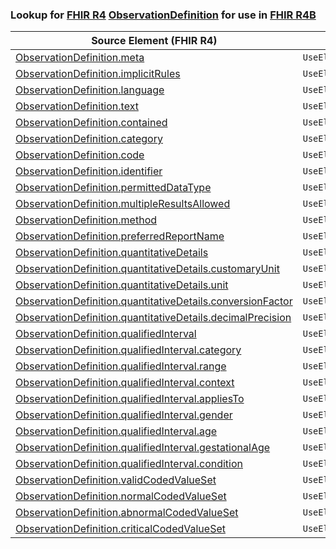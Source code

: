 ### Lookup for [FHIR R4](https://hl7.org/fhir/R4/) [ObservationDefinition](https://hl7.org/fhir/R4/ObservationDefinition.html) for use in [FHIR R4B](https://hl7.org/fhir/R4B/)

| Source Element (FHIR R4) | Usage | Target |
| -------------- | ----- | ------ |
| [ObservationDefinition.meta](https://hl7.org/fhir/R4/ObservationDefinition.html#resource) | `UseElementSameName` | [ObservationDefinition.meta](https://hl7.org/fhir/R4B/ObservationDefinition.html#resource) |
| [ObservationDefinition.implicitRules](https://hl7.org/fhir/R4/ObservationDefinition.html#resource) | `UseElementSameName` | [ObservationDefinition.implicitRules](https://hl7.org/fhir/R4B/ObservationDefinition.html#resource) |
| [ObservationDefinition.language](https://hl7.org/fhir/R4/ObservationDefinition.html#resource) | `UseElementSameName` | [ObservationDefinition.language](https://hl7.org/fhir/R4B/ObservationDefinition.html#resource) |
| [ObservationDefinition.text](https://hl7.org/fhir/R4/ObservationDefinition.html#resource) | `UseElementSameName` | [ObservationDefinition.text](https://hl7.org/fhir/R4B/ObservationDefinition.html#resource) |
| [ObservationDefinition.contained](https://hl7.org/fhir/R4/ObservationDefinition.html#resource) | `UseElementSameName` | [ObservationDefinition.contained](https://hl7.org/fhir/R4B/ObservationDefinition.html#resource) |
| [ObservationDefinition.category](https://hl7.org/fhir/R4/ObservationDefinition.html#resource) | `UseElementSameName` | [ObservationDefinition.category](https://hl7.org/fhir/R4B/ObservationDefinition.html#resource) |
| [ObservationDefinition.code](https://hl7.org/fhir/R4/ObservationDefinition.html#resource) | `UseElementSameName` | [ObservationDefinition.code](https://hl7.org/fhir/R4B/ObservationDefinition.html#resource) |
| [ObservationDefinition.identifier](https://hl7.org/fhir/R4/ObservationDefinition.html#resource) | `UseElementSameName` | [ObservationDefinition.identifier](https://hl7.org/fhir/R4B/ObservationDefinition.html#resource) |
| [ObservationDefinition.permittedDataType](https://hl7.org/fhir/R4/ObservationDefinition.html#resource) | `UseElementSameName` | [ObservationDefinition.permittedDataType](https://hl7.org/fhir/R4B/ObservationDefinition.html#resource) |
| [ObservationDefinition.multipleResultsAllowed](https://hl7.org/fhir/R4/ObservationDefinition.html#resource) | `UseElementSameName` | [ObservationDefinition.multipleResultsAllowed](https://hl7.org/fhir/R4B/ObservationDefinition.html#resource) |
| [ObservationDefinition.method](https://hl7.org/fhir/R4/ObservationDefinition.html#resource) | `UseElementSameName` | [ObservationDefinition.method](https://hl7.org/fhir/R4B/ObservationDefinition.html#resource) |
| [ObservationDefinition.preferredReportName](https://hl7.org/fhir/R4/ObservationDefinition.html#resource) | `UseElementSameName` | [ObservationDefinition.preferredReportName](https://hl7.org/fhir/R4B/ObservationDefinition.html#resource) |
| [ObservationDefinition.quantitativeDetails](https://hl7.org/fhir/R4/ObservationDefinition.html#resource) | `UseElementSameName` | [ObservationDefinition.quantitativeDetails](https://hl7.org/fhir/R4B/ObservationDefinition.html#resource) |
| [ObservationDefinition.quantitativeDetails.customaryUnit](https://hl7.org/fhir/R4/ObservationDefinition.html#resource) | `UseElementSameName` | [ObservationDefinition.quantitativeDetails.customaryUnit](https://hl7.org/fhir/R4B/ObservationDefinition.html#resource) |
| [ObservationDefinition.quantitativeDetails.unit](https://hl7.org/fhir/R4/ObservationDefinition.html#resource) | `UseElementSameName` | [ObservationDefinition.quantitativeDetails.unit](https://hl7.org/fhir/R4B/ObservationDefinition.html#resource) |
| [ObservationDefinition.quantitativeDetails.conversionFactor](https://hl7.org/fhir/R4/ObservationDefinition.html#resource) | `UseElementSameName` | [ObservationDefinition.quantitativeDetails.conversionFactor](https://hl7.org/fhir/R4B/ObservationDefinition.html#resource) |
| [ObservationDefinition.quantitativeDetails.decimalPrecision](https://hl7.org/fhir/R4/ObservationDefinition.html#resource) | `UseElementSameName` | [ObservationDefinition.quantitativeDetails.decimalPrecision](https://hl7.org/fhir/R4B/ObservationDefinition.html#resource) |
| [ObservationDefinition.qualifiedInterval](https://hl7.org/fhir/R4/ObservationDefinition.html#resource) | `UseElementSameName` | [ObservationDefinition.qualifiedInterval](https://hl7.org/fhir/R4B/ObservationDefinition.html#resource) |
| [ObservationDefinition.qualifiedInterval.category](https://hl7.org/fhir/R4/ObservationDefinition.html#resource) | `UseElementSameName` | [ObservationDefinition.qualifiedInterval.category](https://hl7.org/fhir/R4B/ObservationDefinition.html#resource) |
| [ObservationDefinition.qualifiedInterval.range](https://hl7.org/fhir/R4/ObservationDefinition.html#resource) | `UseElementSameName` | [ObservationDefinition.qualifiedInterval.range](https://hl7.org/fhir/R4B/ObservationDefinition.html#resource) |
| [ObservationDefinition.qualifiedInterval.context](https://hl7.org/fhir/R4/ObservationDefinition.html#resource) | `UseElementSameName` | [ObservationDefinition.qualifiedInterval.context](https://hl7.org/fhir/R4B/ObservationDefinition.html#resource) |
| [ObservationDefinition.qualifiedInterval.appliesTo](https://hl7.org/fhir/R4/ObservationDefinition.html#resource) | `UseElementSameName` | [ObservationDefinition.qualifiedInterval.appliesTo](https://hl7.org/fhir/R4B/ObservationDefinition.html#resource) |
| [ObservationDefinition.qualifiedInterval.gender](https://hl7.org/fhir/R4/ObservationDefinition.html#resource) | `UseElementSameName` | [ObservationDefinition.qualifiedInterval.gender](https://hl7.org/fhir/R4B/ObservationDefinition.html#resource) |
| [ObservationDefinition.qualifiedInterval.age](https://hl7.org/fhir/R4/ObservationDefinition.html#resource) | `UseElementSameName` | [ObservationDefinition.qualifiedInterval.age](https://hl7.org/fhir/R4B/ObservationDefinition.html#resource) |
| [ObservationDefinition.qualifiedInterval.gestationalAge](https://hl7.org/fhir/R4/ObservationDefinition.html#resource) | `UseElementSameName` | [ObservationDefinition.qualifiedInterval.gestationalAge](https://hl7.org/fhir/R4B/ObservationDefinition.html#resource) |
| [ObservationDefinition.qualifiedInterval.condition](https://hl7.org/fhir/R4/ObservationDefinition.html#resource) | `UseElementSameName` | [ObservationDefinition.qualifiedInterval.condition](https://hl7.org/fhir/R4B/ObservationDefinition.html#resource) |
| [ObservationDefinition.validCodedValueSet](https://hl7.org/fhir/R4/ObservationDefinition.html#resource) | `UseElementSameName` | [ObservationDefinition.validCodedValueSet](https://hl7.org/fhir/R4B/ObservationDefinition.html#resource) |
| [ObservationDefinition.normalCodedValueSet](https://hl7.org/fhir/R4/ObservationDefinition.html#resource) | `UseElementSameName` | [ObservationDefinition.normalCodedValueSet](https://hl7.org/fhir/R4B/ObservationDefinition.html#resource) |
| [ObservationDefinition.abnormalCodedValueSet](https://hl7.org/fhir/R4/ObservationDefinition.html#resource) | `UseElementSameName` | [ObservationDefinition.abnormalCodedValueSet](https://hl7.org/fhir/R4B/ObservationDefinition.html#resource) |
| [ObservationDefinition.criticalCodedValueSet](https://hl7.org/fhir/R4/ObservationDefinition.html#resource) | `UseElementSameName` | [ObservationDefinition.criticalCodedValueSet](https://hl7.org/fhir/R4B/ObservationDefinition.html#resource) |
